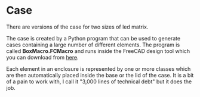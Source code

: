 # Case

There are versions of the case for two sizes of led matrix. 

The case is created by a Python program that can be used to generate cases containing a large number of different elements. The program is called **BoxMacro.FCMacro** and runs inside the FreeCAD design tool which you can download from [here](https://www.freecadweb.org/downloads.php).

Each element in an enclosure is represented by one or more classes which are then automatically placed inside the base or the lid of the case. It is a bit of a pain to work with, I call it "3,000 lines of technical debt" but it does the job. 


